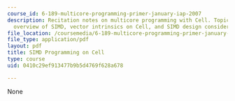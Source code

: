```yaml
---
course_id: 6-189-multicore-programming-primer-january-iap-2007
description: Recitation notes on multicore programming with Cell. Topics include an
  overview of SIMD, vector intrinsics on Cell, and SIMD design considerations.
file_location: /coursemedia/6-189-multicore-programming-primer-january-iap-2007/0410c29ef913477b9b5d4769f628a678_6189recitatn6.pdf
file_type: application/pdf
layout: pdf
title: SIMD Programming on Cell
type: course
uid: 0410c29ef913477b9b5d4769f628a678

---
```

None